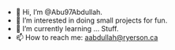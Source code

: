 - 👋 Hi, I’m @Abu97Abdullah.
- 👀 I’m interested in doing small projects for fun.
- 🌱 I’m currently learning ... Stuff.
- 📫 How to reach me: aabdullah@ryerson.ca

<!---
Abu97Abdullah/Abu97Abdullah is a ✨ special ✨ repository because its `README.md` (this file) appears on your GitHub profile.
You can click the Preview link to take a look at your changes.
--->
